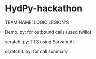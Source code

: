 # HydPy-hackathon
TEAM NAME: LOGIC LEGION'S

Demo. py: for outbound calls (used twilio) 


scratch. py: TTS using Sarvam AI.


scratch3. py:  for call summary
